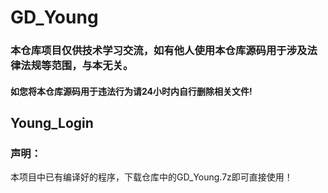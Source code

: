 # GD_Young
### 本仓库项目仅供技术学习交流，如有他人使用本仓库源码用于涉及法律法规等范围，与本无关。
#### 如您将本仓库源码用于违法行为请24小时内自行删除相关文件!

## Young_Login
### 声明：
本项目中已有编译好的程序，下载仓库中的GD_Young.7z即可直接使用！
